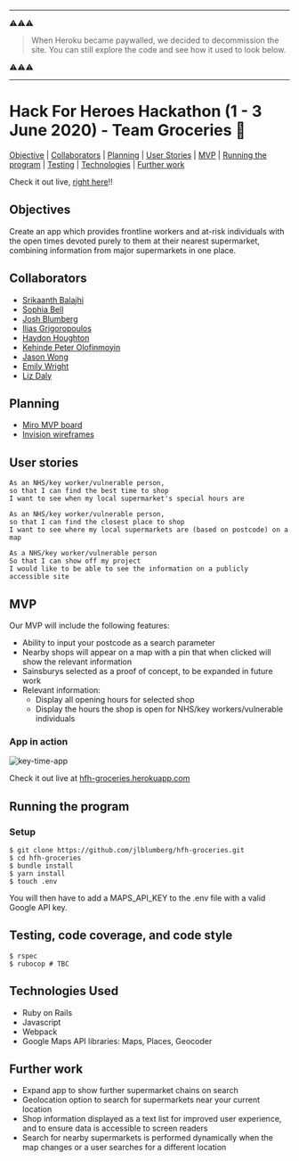 ***
⚠️⚠️⚠️
> When Heroku became paywalled, we decided to decommission the site. You can still explore the code and see how it used to look below.

⚠️⚠️⚠️
***

# Hack For Heroes Hackathon (1 - 3 June 2020) - Team Groceries 🛒

[Objective](#objectives) | [Collaborators](#collaborators) | [Planning](#planning) | [User Stories](#user_stories) | [MVP](#MVP) | [Running the program](#running_the_program) | [Testing](#testing) | [Technologies](#technologies) | [Further work](#further_work) 

Check it out live, [right here](http://hfh-groceries.herokuapp.com/)!!

## <a name="objectives">Objectives</a>

Create an app which provides frontline workers and at-risk individuals with the open times devoted purely to them at their nearest supermarket, combining information from major supermarkets in one place.

## <a name="collaborators">Collaborators</a>

- [Srikaanth Balajhi](https://github.com/srikaanthtb)
- [Sophia Bell](https://github.com/Kittaru87)
- [Josh Blumberg](https://github.com/jlblumberg)
- [Ilias Grigoropoulos](https://github.com/IliasMariosG)
- [Haydon Houghton](https://github.com/Kefuri)
- [Kehinde Peter Olofinmoyin](https://github.com/KOlofinmoyin)
- [Jason Wong](https://github.com/jasylwong)
- [Emily Wright](https://github.com/EWright212)
- [Liz Daly](https://github.com/lookupdaily)

## <a name="planning">Planning</a>

- [Miro MVP board](https://miro.com/app/board/o9J_kr0yDm4=/)
- [Invision wireframes](https://jason842465.invisionapp.com/freehand/hfh-groceries-K7tpa9Jf9?v=vjZVtVETrCEbCjPjKYYovg%3D%3D&linkshare=urlcopied)

## <a name="user_stories">User stories</a>

```
As an NHS/key worker/vulnerable person,
so that I can find the best time to shop
I want to see when my local supermarket's special hours are
```
```
As an NHS/key worker/vulnerable person,
so that I can find the closest place to shop
I want to see where my local supermarkets are (based on postcode) on a map
```
```
As a NHS/key worker/vulnerable person
So that I can show off my project
I would like to be able to see the information on a publicly accessible site
```

## <a name="MVP">MVP</a>

Our MVP will include the following features:

- Ability to input your postcode as a search parameter
- Nearby shops will appear on a map with a pin that when clicked will show the relevant information
- Sainsburys selected as a proof of concept, to be expanded in future work
- Relevant information:
  - Display all opening hours for selected shop 
  - Display the hours the shop is open for NHS/key workers/vulnerable individuals

### App in action

![key-time-app](app/assets/images/Website-screenshot.png)

Check it out live at [hfh-groceries.herokuapp.com](http://hfh-groceries.herokuapp.com/)

## <a name="running_the_program">Running the program</a>

### Setup
```
$ git clone https://github.com/jlblumberg/hfh-groceries.git
$ cd hfh-groceries
$ bundle install
$ yarn install
$ touch .env
```
You will then have to add a MAPS_API_KEY to the .env file with a valid Google API key. 

## <a name="testing">Testing, code coverage, and code style</a>
```
$ rspec 
$ rubocop # TBC
```

## <a name="technologies">Technologies Used</a>

- Ruby on Rails
- Javascript
- Webpack
- Google Maps API libraries: Maps, Places, Geocoder

## <a name="further_work">Further work</a>

- Expand app to show further supermarket chains on search
- Geolocation option to search for supermarkets near your current location
- Shop information displayed as a text list for improved user experience, and to ensure data is accessible to screen readers
- Search for nearby supermarkets is performed dynamically when the map changes or a user searches for a different location
